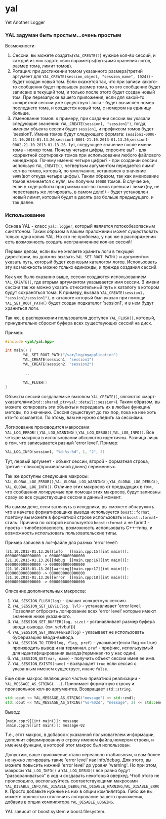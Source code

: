 yal
===

Yet Another Logger

### YAL задуман быть простым...очень простым

Возможности:

1. Сессии: вы можете создать(`YAL_CREATE()`) нужное кол-во сессий, и каждой из них задать свои параметры(путь/имя хранения логов, размер тома, лимит томов).
2. Ротация: при достижении томом указанного размера(третий аргумент для `YAL_CREATE(session_object, "session_name", 1024)`) - будет создан новый том. Если окажется так, что при записи какого-то сообщения будет превышен размер тома, то это сообщение будет записано в текущий том, и только после этого будет создан новый том. При перезапуске вашего приложения, если для какой-то конкретной сессии уже существуют логи - будет вычислен номер последнего тома, и создастся новый том, с номером на единицу больше.
3. Именование томов: к примеру, при создании сессии вы указали следующие значения: `YAL_CREATE(session1, "session1")`, тогда, именем объекта сессии будет `session1`, и префиксом томов будет 'session1'. Имена томов будут следующего формата: `session1-0000-21.10.2013-01.13.26`,`session1-0001-21.10.2013-01.13.26`,`session1-0002-21.10.2013-01.13.26`. Тут, следующее значение после имени тома - номер тома. Почему четыри цифры, спросите вы? - для корректной сортировки томов при использовании любого файлового менеджера. Почему именно четыре цифры? - при создании сессии используя `YAL_CREATE()`, четвертым аргументом передается лимит кол-ва томов, который, по умолчанию, установлен в значение `9999`(вот откуда четыре цифры). Таким образом, так как именование томов начинается с нуля, мы получим `10000` томов. В случае же, если в ходе работы программы кол-во томов превысит лимит(ну, не переставать же логировать, в самом деле!) - будет установлен новый лимит, который будет в десять раз больше предыдущего, и так далее.

### Использование

Основа YAL - класс `yal::logger`, который является потокобезопасным синглтоном. Таким образом в вашем приложении может существовать только одна копия YAL. Но это не проблема, у нас же в распоряжении есть возможность создать неограниченное кол-во сессий!

Первым делом, если вы не желаете хранить логи в текущей директории, вы должны вызвать `YAL_SET_ROOT_PATH()` и аргументом указать путь, который будет корневым каталогом логов. Использовать эту возможность можно только единожды, и прежде создания сессий.

Как уже было сказанно выше, сессии создаются использованием `YAL_CREATE()`, где вторым аргументом указывается имя сессии. В имени сессии так же можно указать относительный путь к каталогу в котором будут сохраняться тома. К примеру, вызвав `YAL_CREATE(session1, "session1/session1")`, в каталоге который был указан при помощи `YAL_SET_ROOT_PATH()` будет создан подкаталог 'session1', и в нем будут храниться логи.

Так же, в распоряжении пользователя доступен `YAL_FLUSH()`, который, принудительно сбросит буфера всех существующих сессий на диск.

Пример:
```cpp
#include <yal/yal.hpp>

int main() {
        YAL_SET_ROOT_PATH("/var/log/myapplication")
        YAL_CREATE(session1, "session1")
        YAL_CREATE(session2, "session2")
        
        ...
        
        YAL_FLUSH()
}
```

Объекты сессий создаваемые вызовом `YAL_CREATE()`, являются смарт-указателями(`std::shared_ptr<yal::detail::session>`). Таким образом, вы можете копировать эти объекты и передавать их в любые функции/методы, по значению. Сессия существует до тех пор, пока на нее хоть кто-то ссылается. По этому, вам не нужно следить за сессиями.

Логирование производится макросами `YAL_LOG_ERROR()`,`YAL_LOG_WARNING()`,`YAL_LOG_DEBUG()`,`YAL_LOG_INFO()`. Все четыре макроса в использовании абсолютно идентичны. Разница лишь в том, что записывается разный 'error level'.
Пример:
```cpp
YAL_LOG_INFO(session1, "%d-%s-%d", 1, "2", 3)
```

Тут, первый аргумент - объект сессии, второй - форматная строка, третий - список(произвольной длины) переменных.

Так же доступны следующие макросы: `YAL_GLOBAL_LOG_ERROR()`,`YAL_GLOBAL_LOG_WARNING()`,`YAL_GLOBAL_LOG_DEBUG()`,`YAL_GLOBAL_LOG_INFO()`. Отличие этих макросов от предыдущих в том, что сообщения логируемые при помощи этих макросов, будут записаны сразу во все существующие сессии в данный момент.

На самом деле, если заглянуть в исходники, вы сможете обнаружить что в качетве форматировщика вывода используется `boost::format`, поэтому вы можете в форматной строке использовать и `boost::format`-стиль.
Причина по которой используется `boost::format` а не fprintf - проста - типобезопасность, возможность использовать C++-типы, и возможность использовать пользовательские типы.

Пример записей в лог-файле для разных 'error level':
```
[21.10.2013-01.13.26][info   ][main.cpp:15][int main()]: 0000000000000000 -> 0000000000000000
[21.10.2013-01.13.26][debug  ][main.cpp:16][int main()]: 0000000000000000 -> 0000000000000000
[21.10.2013-01.13.26][warning][main.cpp:17][int main()]: 0000000000000000 -> 0000000000000000
[21.10.2013-01.13.26][error  ][main.cpp:18][int main()]: 0000000000000000 -> 0000000000000000
```

Описание дополнительных макросов:

1. `YAL_SESSION_FLUSH(log)` - флашит конкретную сессию.
2. `YAL_SESSION_SET_LEVEL(log, lvl)` - устанавливает 'error level. Позволяет отбросить логирование всех 'error level' которые имеют значение ниже указанного.
3. `YAL_SESSION_SET_BUFFER(log, size)` - устанавливает размер буфера ввода-вывода. (см. setvbuf())
4. `YAL_SESSION_SET_UNBUFFERED(log)` - указывает не использовать буферизацию ввода-вывода.
5. `YAL_SESSION_TO_TERM(log, flag, pref)` - указывает(если flag == true) производить вывод и на терминал. `pref` - префикс, используемый для идентифицирования вывода(терминал-то у нас один).
6. `YAL_SESSION_GET(var, name)` - получить объект сессии имея ее имя.
7. `YAL_SESSION_EXISTS(name)` - возвращает `true` если сессия с указанным именем существует, иначе `false`.

Еще один макрос являющийся частью приватной реализации - `YAL_MESSAGE_AS_STRING(...)`. Принимает форматную строку и произвольное кол-во аргументов. Возвращает `std::string`.
```cpp
std::cout << YAL_MESSAGE_AS_STRING("message") << std::endl;
std::cout << YAL_MESSAGE_AS_STRING("%s-%02d", "message", 2) << std::endl;
```
Вывод:
```
[main.cpp:9][int main()]: message
[main.cpp:9][int main()]: message-02
```
Т.е., этот макрос, в добавок к указанной пользователем информации, дополнит сформированную строку именем файла,номером строки, и именем функции, в которой этот макрос был использован.

Допустим, ваше приложение стало нереально стабильным, и вам более не нужно логировать такие 'error level' как info/debug. Для этого, вы можете повысить нижний 'error level' до уровня 'warning'. Но при этом, макросы `YAL_LOG_INFO()` и `YAL_LOG_DEBUG()` все равно будут "разворачиваться" в код и создавать некоторый оверхед. Чтоб этого не происходило, воспользуйтесь соответствующими макросами `YAL_DISABLE_INFO`,`YAL_DISABLE_DEBUG`,`YAL_DISABLE_WARNING`,`YAL_DISABLE_ERROR`. Просто добавьте нужные из них в опции компилятора.
Либо же вы можете полностью отключить логирование вашего приложения, добавив в опции компилятора `YAL_DISABLE_LOGGING`.

YAL зависит от boost.system и boost.filesystem.
